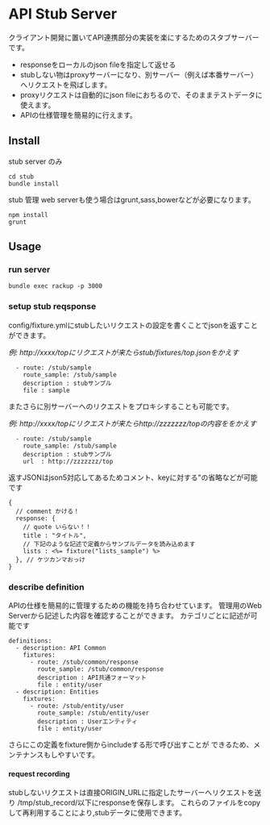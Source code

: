 # API Stub Server
クライアント開発に置いてAPI連携部分の実装を楽にするためのスタブサーバーです。

* responseをローカルのjson fileを指定して返せる
* stubしない物はproxyサーバーになり、別サーバー（例えば本番サーバー）へリクエストを飛ばします。
* proxyリクエストは自動的にjson fileにおちるので、そのままテストデータに使えます。
* APIの仕様管理を簡易的に行えます。

## Install

stub server のみ
```
cd stub
bundle install
```

stub 管理 web serverも使う場合はgrunt,sass,bowerなどが必要になります。

```
npm install 
grunt 
```


## Usage

### run server 

```
bundle exec rackup -p 3000
```

### setup stub reqsponse 

config/fixture.ymlにstubしたいリクエストの設定を書くことでjsonを返すことができます。

*例: http://xxxx/topにリクエストが来たらstub/fixtures/top.jsonをかえす*

```
  - route: /stub/sample
    route_sample: /stub/sample
    description : stubサンプル
    file : sample
```

またさらに別サーバーへのリクエストをプロキシすることも可能です。

*例: http://xxxx/topにリクエストが来たらhttp://zzzzzzz/topの内容ををかえす*

```
  - route: /stub/sample
    route_sample: /stub/sample
    description : stubサンプル
    url  : http://zzzzzzz/top
```


返すJSONはjson5対応してあるためコメント、keyに対する"の省略などが可能です

```
{
  // comment かける！
  response: {
    // quote いらない！！
    title : "タイトル",
    // 下記のような記述で定義からサンプルデータを読み込めます
    lists : <%= fixture("lists_sample") %>
  }, // ケツカンマおっけ
}
```

### describe definition
APIの仕様を簡易的に管理するための機能を持ち合わせています。
管理用のWeb Serverから記述した内容を確認することができます。
カテゴリごとに記述が可能です

```
definitions:
  - description: API Common
    fixtures:
      - route: /stub/common/response
        route_sample: /stub/common/response
        description : API共通フォーマット
        file : entity/user
  - description: Entities
    fixtures:
      - route: /stub/entity/user
        route_sample: /stub/entity/user
        description : Userエンティティ
        file : entity/user
```

さらにこの定義をfixture側からincludeする形で呼び出すことが
できるため、メンテナンスもしやすいです。


#### request recording
stubしないリクエストは直接ORIGIN_URLに指定したサーバーへリクエストを送り
/tmp/stub_record/以下にresponseを保存します。
これらのファイルをcopyして再利用することにより,stubデータに使用できます。


